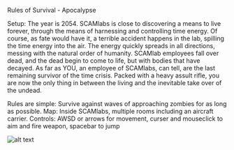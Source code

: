 Rules of Survival - Apocalypse 

Setup: The year is 2054. SCAMlabs is close to discovering a means to live forever, 
through the means of harnessing and controlling time energy. Of course, as fate would have it, a terrible accident happens in the lab, 
spilling the time energy into the air. The energy quickly spreads in all directions, messing with the natural order of humanity.
SCAMlab employees fall over dead, and the dead begin to come to life, but with bodies that have decayed.
As far as YOU, an employee of SCAMlabs, can tell, are the last remaining survivor of the time crisis. Packed with a heavy assult rifle,
you are now the only thing in between the living and the inevitable take over of the undead.

Rules are simple: Survive against waves of approaching zombies for as long as possible.
Map: Inside SCAMlabs, multiple rooms including an aircraft carrier.
Controls: AWSD or arrows for movement, curser and mouseclick to aim and fire weapon, spacebar to jump

![alt text](https://github.com/cs4381-Game-Development-Group-3/Survival/issues/2)

